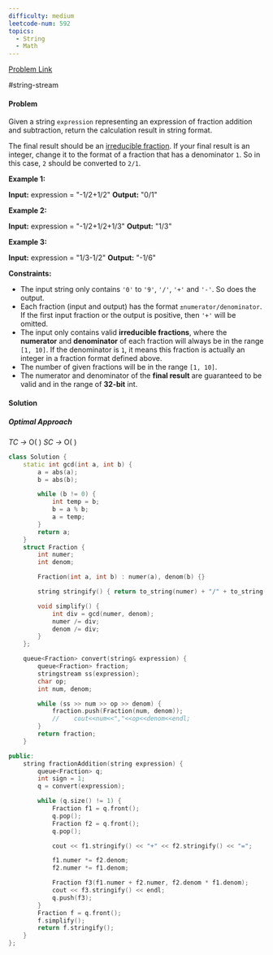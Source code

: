 ```yaml
---
difficulty: medium
leetcode-num: 592
topics:
  - String
  - Math
---
```

[Problem Link](https://leetcode.com/problems/fraction-addition-and-subtraction/)

#string-stream
#### Problem
Given a string `expression` representing an expression of fraction addition and subtraction, return the calculation result in string format.

The final result should be an [irreducible fraction](https://en.wikipedia.org/wiki/Irreducible_fraction). If your final result is an integer, change it to the format of a fraction that has a denominator `1`. So in this case, `2` should be converted to `2/1`.

**Example 1:**

**Input:** expression = "-1/2+1/2"
**Output:** "0/1"

**Example 2:**

**Input:** expression = "-1/2+1/2+1/3"
**Output:** "1/3"

**Example 3:**

**Input:** expression = "1/3-1/2"
**Output:** "-1/6"

**Constraints:**

- The input string only contains `'0'` to `'9'`, `'/'`, `'+'` and `'-'`. So does the output.
- Each fraction (input and output) has the format `±numerator/denominator`. If the first input fraction or the output is positive, then `'+'` will be omitted.
- The input only contains valid **irreducible fractions**, where the **numerator** and **denominator** of each fraction will always be in the range `[1, 10]`. If the denominator is `1`, it means this fraction is actually an integer in a fraction format defined above.
- The number of given fractions will be in the range `[1, 10]`.
- The numerator and denominator of the **final result** are guaranteed to be valid and in the range of **32-bit** int.

#### Solution

##### Optimal Approach

*TC ->* O(  )
*SC ->* O(  )

```cpp title=Code
class Solution {
    static int gcd(int a, int b) {
        a = abs(a);
        b = abs(b);

        while (b != 0) {
            int temp = b;
            b = a % b;
            a = temp;
        }
        return a;
    }
    struct Fraction {
        int numer;
        int denom;

        Fraction(int a, int b) : numer(a), denom(b) {}

        string stringify() { return to_string(numer) + "/" + to_string(denom); }

        void simplify() {
            int div = gcd(numer, denom);
            numer /= div;
            denom /= div;
        }
    };

    queue<Fraction> convert(string& expression) {
        queue<Fraction> fraction;
        stringstream ss(expression);
        char op;
        int num, denom;

        while (ss >> num >> op >> denom) {
            fraction.push(Fraction(num, denom));
            //    cout<<num<<","<<op<<denom<<endl;
        }
        return fraction;
    }

public:
    string fractionAddition(string expression) {
        queue<Fraction> q;
        int sign = 1;
        q = convert(expression);

        while (q.size() != 1) {
            Fraction f1 = q.front();
            q.pop();
            Fraction f2 = q.front();
            q.pop();

            cout << f1.stringify() << "+" << f2.stringify() << "=";

            f1.numer *= f2.denom;
            f2.numer *= f1.denom;

            Fraction f3(f1.numer + f2.numer, f2.denom * f1.denom);
            cout << f3.stringify() << endl;
            q.push(f3);
        }
        Fraction f = q.front();
        f.simplify();
        return f.stringify();
    }
};
```